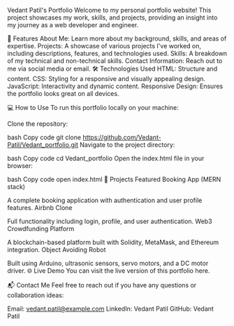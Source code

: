 Vedant Patil's Portfolio
Welcome to my personal portfolio website! This project showcases my work, skills, and projects, providing an insight into my journey as a web developer and engineer.

🚀 Features
About Me: Learn more about my background, skills, and areas of expertise.
Projects: A showcase of various projects I've worked on, including descriptions, features, and technologies used.
Skills: A breakdown of my technical and non-technical skills.
Contact Information: Reach out to me via social media or email.
🛠️ Technologies Used
HTML: Structure and content.
CSS: Styling for a responsive and visually appealing design.
JavaScript: Interactivity and dynamic content.
Responsive Design: Ensures the portfolio looks great on all devices.

💻 How to Use
To run this portfolio locally on your machine:

Clone the repository:

bash
Copy code
git clone https://github.com/Vedant-Patil/Vedant_portfolio.git
Navigate to the project directory:

bash
Copy code
cd Vedant_portfolio
Open the index.html file in your browser:

bash
Copy code
open index.html
🎯 Projects Featured
Booking App (MERN stack)

A complete booking application with authentication and user profile features.
Airbnb Clone

Full functionality including login, profile, and user authentication.
Web3 Crowdfunding Platform

A blockchain-based platform built with Solidity, MetaMask, and Ethereum integration.
Object Avoiding Robot

Built using Arduino, ultrasonic sensors, servo motors, and a DC motor driver.
🌐 Live Demo
You can visit the live version of this portfolio here.

📬 Contact Me
Feel free to reach out if you have any questions or collaboration ideas:

Email: vedant.patil@example.com
LinkedIn: Vedant Patil
GitHub: Vedant Patil
